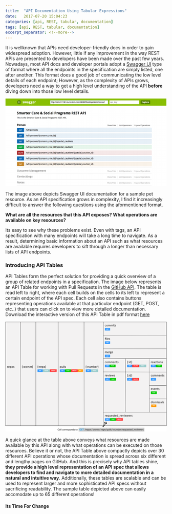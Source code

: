 ```yaml
--- 
title:  "API Documentation Using Tabular Expressions"
date:   2017-07-20 15:04:23
categories: [api, REST, tabular, documentation]
tags: [api, REST, tabular, documentation]
excerpt_separator: <!--more-->
---
```

It is wellknown that APIs need developer-friendly docs in order
to gain widespread adoption. However, little if any improvement in the way REST APIs are presented to developers have been made over the 
past few years. Nowadays, most API docs and developer portals adopt a [Swagger UI](http://petstore.swagger.io/) type of format where all the endpoints in the specification
are simply listed, one after another. This format does a good job of communicating the low level details of each endpoint; However, 
as the complexity of APIs grows, developers need a way to get a high level understanding of the API **before** diving down into those
low level details.
<!--more--> 

![swagger example](/images/petstorev2.png)

The image above depicts Swagger UI documentation for a sample pet resource. As an API specification grows in complexity,
I find it increasingly difficult to answer the following questions using the aformentioned format.

**What are all the resources that this API exposes? What operations are available on key resources?**

Its easy to see why these problems exist. Even with tags, an API specification with many endpoints will take a long time to
navigate. As a result, determining basic information about an API such as what resources are available requires
developers to sift through a longer than necessary lists of API endpoints.

### Introducing API Tables

API Tables form the perfect solution for providing a quick overview of a group of related endpoints in a specification. The image below represents
an API Table for working with Pull Requests in the [GitHub API](https://developer.github.com/v3/). The table is
read left to right, where each cell builds on the cells to its left to represent a certain endpoint of the API
spec. Each cell also contains buttons representing operations available at that particular endpoint (GET, POST, etc..) 
that users can click on to view more detailed documentation. Download the interactive version of this API Table in
pdf format [here](https://github.com/Zir0-93/zir0-93.github.io/raw/master/images/tabular_github_apiv3.pdf)

![tabexpr](/images/tabexprv7.svg)

A quick glance at the table above conveys what resources are made available by this API along with
what operations can be executed on those resources.
Believe it or not, the API Table above compactly depicts over 30 different API operations whose documentation is spread across six different
and lengthy pages 
on GitHub. And this is precisely why API tables shine, **they provide a high level representation of an API spec that allows
developers to find and navigate to more detailed documentation in a natural and intuitive way**. Additionally, these
tables are scalable and can be used to represent larger and more sophisticated API specs without sacrificing readability.
The sample table depicted above can easily accomodate up to 65 different operations!

#### Its Time For Change

